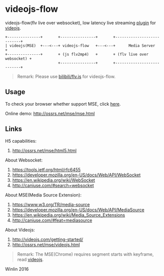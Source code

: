 # videojs-flow

videojs-flow(flv live over websocket), low latency live streaming 
[plugin](https://github.com/videojs/video.js/wiki/Plugins) 
for [videojs](http://videojs.com/).

```
+---------------+       +----------------+       +---------------------------+
| videojs(MSE)  +---<---+ videojs-flow   +---<---+      Media Server         +
+---------------+       + (js flv2mp4)   +       + (flv live over websocket) +
                        +----------------+       +---------------------------+
```

> Remark: Please use [bilibili/flv.js](https://github.com/Bilibili/flv.js#features) for videojs-flow.

## Usage

To check your browser whether support MSE, click [here](http://ossrs.net/mse/html5.html).

Online demo: http://ossrs.net/mse/mse.html

## Links

H5 capabilities:

1. http://ossrs.net/mse/html5.html

About Websocket:

1. https://tools.ietf.org/html/rfc6455
1. https://developer.mozilla.org/en-US/docs/Web/API/WebSocket
1. https://en.wikipedia.org/wiki/WebSocket
1. http://caniuse.com/#search=websocket

About MSE(Media Source Extension):

1. https://www.w3.org/TR/media-source
1. https://developer.mozilla.org/en-US/docs/Web/API/MediaSource
1. https://en.wikipedia.org/wiki/Media_Source_Extensions
1. http://caniuse.com/#feat=mediasource

About Videojs:

1. http://videojs.com/getting-started/
1. http://ossrs.net/mse/videojs.html

> Remark: The MSE(Chrome) requires segment starts with keyframe, read [videojs](https://github.com/winlinvip/mux.js/blob/master/lib/mp4/transmuxer.js#L319). 

Winlin 2016
